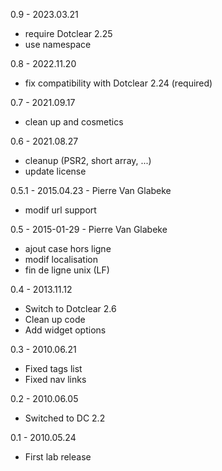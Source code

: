 0.9 - 2023.03.21
- require Dotclear 2.25
- use namespace

0.8 - 2022.11.20
- fix compatibility with Dotclear 2.24 (required)

0.7 - 2021.09.17
- clean up and cosmetics

0.6 - 2021.08.27
- cleanup (PSR2, short array, ...)
- update license

0.5.1 - 2015.04.23 - Pierre Van Glabeke
- modif url support

0.5 - 2015-01-29 - Pierre Van Glabeke
- ajout case hors ligne
- modif localisation
- fin de ligne unix (LF)

0.4 - 2013.11.12
- Switch to Dotclear 2.6
- Clean up code 
- Add widget options

0.3 - 2010.06.21
- Fixed tags list
- Fixed nav links

0.2 - 2010.06.05
- Switched to DC 2.2

0.1 - 2010.05.24
- First lab release